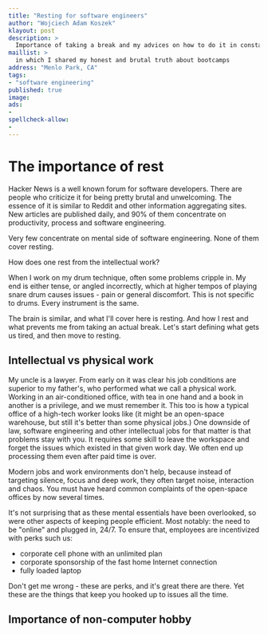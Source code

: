 ```yaml
---
title: "Resting for software engineers"
author: "Wojciech Adam Koszek"
klayout: post
description: >
  Importance of taking a break and my advices on how to do it in constantly connected world
maillist: >
  in which I shared my honest and brutal truth about bootcamps
address: "Menlo Park, CA"
tags:
- "software engineering"
published: true
image: 
ads:
-
spellcheck-allow:
-
---
```


# The importance of rest

Hacker News is a well known forum for software developers. There are people who criticize it for being pretty brutal and unwelcoming. The essence of it is similar to Reddit and other information aggregating sites. New articles are published daily, and 90% of them concentrate on productivity, process and software engineering.

Very few concentrate on mental side of software engineering. None of them cover resting.

How does one rest from the intellectual work?

When I work on my drum technique, often some problems cripple in. My end is either tense, or angled incorrectly, which at higher tempos of playing snare drum causes issues - pain or general discomfort. This is not specific to drums. Every instrument is the same.

The brain is similar, and what I'll cover here is resting. And how I rest and what prevents me from taking an actual break. Let's start defining what gets us tired, and then move to resting.

## Intellectual vs physical work

My uncle is a lawyer. From early on it was clear his job conditions are superior to my father's, who performed what we call a physical work. Working in an air-conditioned office, with tea in one hand and a book in another is a privilege, and we must remember it. This too is how a typical office of a high-tech worker looks like (it might be an open-space warehouse, but still it's better than some physical jobs.) One downside of law, software engineering and other intellectual jobs for that matter is that problems stay with you. It requires some skill to leave the workspace and forget the issues which existed in that given work day. We often end up processing them even after paid time is over.

Modern jobs and work environments don't help, because instead of targeting silence, focus and deep work, they often target noise, interaction and chaos. You must have heard common complaints of the open-space offices by now several times.

It's not surprising that as these mental essentials have been overlooked, so were other aspects of keeping people efficient. Most notably: the need to be "online" and plugged in, 24/7. To ensure that, employees are incentivized with perks such us:

- corporate cell phone with an unlimited plan
- corporate sponsorship of the fast home Internet connection
- fully loaded laptop

Don't get me wrong - these are perks, and it's great there are there. Yet these are the things that keep you hooked up to issues all the time.

## Importance of non-computer hobby